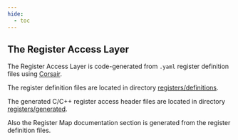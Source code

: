 ```yaml
---
hide:
  - toc
---
```


## The Register Access Layer

The Register Access Layer is code-generated from `.yaml` register definition
files using [Corsair](https://github.com/esynr3z/corsair).

The register definition files are located in directory [registers/definitions](https://github.com/epsilon537/boxlambda/tree/master/registers/definitions).

The generated C/C++ register access header files are located in directory
[registers/generated](https://github.com/epsilon537/boxlambda/tree/develop/registers/generated).

Also the Register Map documentation section is generated from the register
definition files.
